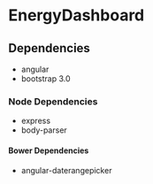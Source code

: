 # EnergyDashboard

## Dependencies

- angular
- bootstrap 3.0

### Node Dependencies

- express
- body-parser

#### Bower Dependencies
- angular-daterangepicker
